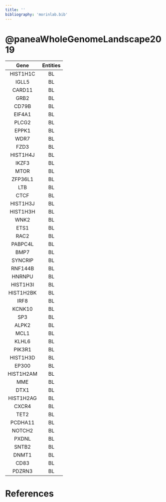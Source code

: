 ```yaml
---
title: ''
bibliography: 'morinlab.bib'
---
```


# @paneaWholeGenomeLandscape2019
|Gene|Entities|
|:-:|:-:|
|HIST1H1C|BL|
|IGLL5|BL|
|CARD11|BL|
|GRB2|BL|
|CD79B|BL|
|EIF4A1|BL|
|PLCG2|BL|
|EPPK1|BL|
|WDR7|BL|
|FZD3|BL|
|HIST1H4J|BL|
|IKZF3|BL|
|MTOR|BL|
|ZFP36L1|BL|
|LTB|BL|
|CTCF|BL|
|HIST1H3J|BL|
|HIST1H3H|BL|
|WNK2|BL|
|ETS1|BL|
|RAC2|BL|
|PABPC4L|BL|
|BMP7|BL|
|SYNCRIP|BL|
|RNF144B|BL|
|HNRNPU|BL|
|HIST1H3I|BL|
|HIST1H2BK|BL|
|IRF8|BL|
|KCNK10|BL|
|SP3|BL|
|ALPK2|BL|
|MCL1|BL|
|KLHL6|BL|
|PIK3R1|BL|
|HIST1H3D|BL|
|EP300|BL|
|HIST1H2AM|BL|
|MME|BL|
|DTX1|BL|
|HIST1H2AG|BL|
|CXCR4|BL|
|TET2|BL|
|PCDHA11|BL|
|NOTCH2|BL|
|PXDNL|BL|
|SNTB2|BL|
|DNMT1|BL|
|CD83|BL|
|PDZRN3|BL|

# References

